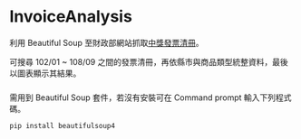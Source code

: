 # InvoiceAnalysis

利用 Beautiful Soup 至財政部網站抓取[中獎發票清冊](https://www.etax.nat.gov.tw/etw-main/ETW183W1/)。

可搜尋 102/01 ~ 108/09 之間的發票清冊，再依縣市與商品類型統整資料，最後以圖表顯示其結果。

###

需用到 Beautiful Soup 套件，若沒有安裝可在 Command prompt 輸入下列程式碼。

```
pip install beautifulsoup4
```
